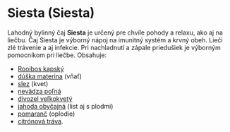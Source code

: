 Siesta (Siesta)
===============

Lahodný bylinný čaj **Siesta** je určený pre chvíle pohody a relaxu, ako aj na liečbu. Čaj Siesta je výborný nápoj na imunitný systém a krvný obeh. Lieči zlé trávenie a aj infekcie. Pri nachladnutí a zápale priedušiek je výborným pomocníkom pri liečbe. 
Obsahuje:

* [Rooibos kapský](/sip/bylinky/rooibos-kapsky)
* [dúška materina](/sip/bylinky/duska-materina) (vňať)
* [slez](/sip/bylinky/smil-lesny) (kvet)
* [nevädza poľná](/sip/bylinky/nevadza-polna)
* [divozel veľkokvetý](/sip/bylinky/divozel-velkokvety)
* [jahoda obyčajná](/sip/bylinky/jahoda-obycajna) (list aj s plodmi)
* [pomaranč](/sip/p/citronovnik-pomarancovy/) (oplodie)
* [citrónová tráva](/sip/p/citronova-trava/).
